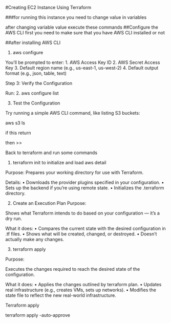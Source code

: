
#Creating EC2 Instance Using Terraform

###for running this instance you need to change 
value in variables


after changing variable value execute these commands
##Configure the AWS CLI
first you need to make sure that you have AWS CLI installed or not


##after installing AWS CLI
1. aws configure

You’ll be prompted to enter:
	1.	AWS Access Key ID
	2.	AWS Secret Access Key
	3.	Default region name (e.g., us-east-1, us-west-2)
	4.	Default output format (e.g., json, table, text)

Step 3: Verify the Configuration

Run:
2. aws configure list

3. Test the Configuration

Try running a simple AWS CLI command, like listing S3 buckets:

aws s3 ls

if this return 


then >>

Back to terraform and run some commands


1. terraform init to initialize and load aws detail

Purpose: Prepares your working directory for use with Terraform.

Details:
	•	Downloads the provider plugins specified in your configuration.
	•	Sets up the backend if you’re using remote state.
	•	Initializes the .terraform directory.



 2. Create an Execution Plan
    Purpose:

Shows what Terraform intends to do based on your configuration — it’s a dry run.

What it does:
	•	Compares the current state with the desired configuration in .tf files.
	•	Shows what will be created, changed, or destroyed.
	•	Doesn’t actually make any changes.


3. terraform apply

Purpose:

Executes the changes required to reach the desired state of the configuration.

What it does:
	•	Applies the changes outlined by terraform plan.
	•	Updates real infrastructure (e.g., creates VMs, sets up networks).
	•	Modifies the state file to reflect the new real-world infrastructure.


 Terraform apply

 terraform apply -auto-approve

 
